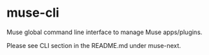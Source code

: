 # muse-cli
Muse global command line interface to manage Muse apps/plugins.

Please see CLI section in the README.md under muse-next.
